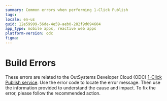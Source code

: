 ```yaml
---
summary: Common errors when performing 1-Click Publish
tags: 
locale: en-us
guid: 12e59999-56de-4e59-aeb0-282f9d094604
app_type: mobile apps, reactive web apps
platform-version: odc
figma:
---
```


# Build Errors

These errors are related to the OutSystems Developer Cloud (ODC) [1-Click Publish service](https://success.outsystems.com/documentation/outsystems_developer_cloud/deploying_assets/understanding_1_click_publish/). Use the error code to locate the error message. Then use the information provided to understand the cause and impact. To fix the error, please follow the recommended action.
